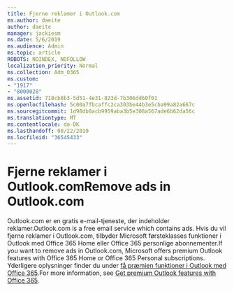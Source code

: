 ```yaml
---
title: Fjerne reklamer i Outlook.com
ms.author: daeite
author: daeite
manager: jackiesm
ms.date: 5/6/2019
ms.audience: Admin
ms.topic: article
ROBOTS: NOINDEX, NOFOLLOW
localization_priority: Normal
ms.collection: Adm_O365
ms.custom:
- "1917"
- "8000028"
ms.assetid: 718cb8b3-5d51-4e31-823d-7b306dd60f01
ms.openlocfilehash: 5c00a7fbcaffc2ca303be44b3e5cba99a82a667c
ms.sourcegitcommit: 1d98db8acb9959aba3b5e308a567ade6b62da56c
ms.translationtype: MT
ms.contentlocale: da-DK
ms.lasthandoff: 08/22/2019
ms.locfileid: "36545433"
---
```

# <a name="remove-ads-in-outlookcom"></a><span data-ttu-id="04d62-102">Fjerne reklamer i Outlook.com</span><span class="sxs-lookup"><span data-stu-id="04d62-102">Remove ads in Outlook.com</span></span>

<span data-ttu-id="04d62-103">Outlook.com er en gratis e-mail-tjeneste, der indeholder reklamer.</span><span class="sxs-lookup"><span data-stu-id="04d62-103">Outlook.com is a free email service which contains ads.</span></span> <span data-ttu-id="04d62-104">Hvis du vil fjerne reklamer i Outlook.com, tilbyder Microsoft førsteklasses funktioner i Outlook med Office 365 Home eller Office 365 personlige abonnementer.</span><span class="sxs-lookup"><span data-stu-id="04d62-104">If you want to remove ads in Outlook.com, Microsoft offers premium Outlook features with Office 365 Home or Office 365 Personal subscriptions.</span></span> <span data-ttu-id="04d62-105">Yderligere oplysninger finder du under [få præmien funktioner i Outlook med Office 365](https://go.microsoft.com/fwlink/?linkid=872181).</span><span class="sxs-lookup"><span data-stu-id="04d62-105">For more information, see [Get premium Outlook features with Office 365](https://go.microsoft.com/fwlink/?linkid=872181).</span></span>